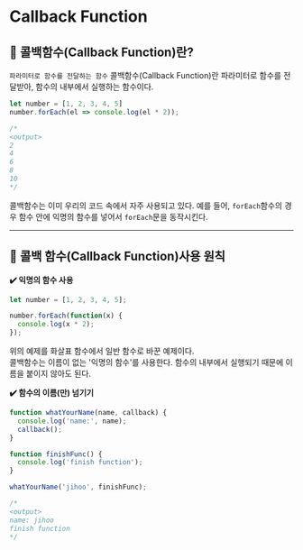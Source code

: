 # Callback Function

## 📌 콜백함수(Callback Function)란?
`파라미터로 함수를 전달하는 함수`
콜백함수(Callback Function)란 파라미터로 함수를 전달받아, 함수의 내부에서 실행하는 함수이다.

```javascript
let number = [1, 2, 3, 4, 5]
number.forEach(el => console.log(el * 2));

/*
<output>
2
4
6
8
10
*/
```
  
콜백함수는 이미 우리의 코드 속에서 자주 사용되고 있다.
예를 들어, `forEach`함수의 경우 함수 안에 익명의 함수를 넣어서 `forEach`문을 동작시킨다.
***

## 📌 콜백 함수(Callback Function)사용 원칙
__✔️ 익명의 함수 사용__

```javascript
let number = [1, 2, 3, 4, 5];

number.forEach(function(x) {
  console.log(x * 2);
});
```

위의 예제를 화살표 함수에서 일반 함수로 바꾼 예제이다.   
콜백함수는 이름이 없는 '익명의 함수'를 사용한다. 함수의 내부에서 실행되기 때문에 이름을 붙이지 않아도 된다.

__✔️ 함수의 이름(만) 넘기기__

```javascript
function whatYourName(name, callback) {
  console.log('name:', name);
  callback();
}

function finishFunc() {
  console.log('finish function');
}

whatYourName('jihoo', finishFunc);

/*
<output>
name: jihoo
finish function
*/
```
